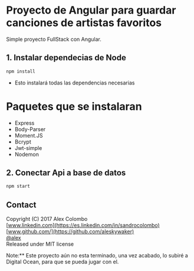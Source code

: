 # Proyecto de Angular para guardar canciones de artistas favoritos
Simple proyecto FullStack con Angular.

## 1. Instalar dependecias de Node
```bash
npm install
```
- Esto instalará todas las dependencias necesarias

# Paquetes que se instalaran
* Express
* Body-Parser
* Moment.JS
* Bcrypt
* Jwt-simple
* Nodemon

## 2. Conectar Api a base de datos
```bash
npm start
```

## Contact
Copyright (C) 2017 Alex Colombo<br>
[www.linkedin.com](https://es.linkedin.com/in/sandrocolombo)<br>
[www.github.com/](https://github.com/aleskywaker)<br>
[@alex](http://www.twitter.com/)<br>
Released under MIT license

Note:** Este proyecto aún no esta terminado, una vez acabado, lo subiré a Digital Ocean, para que se pueda jugar con el.
